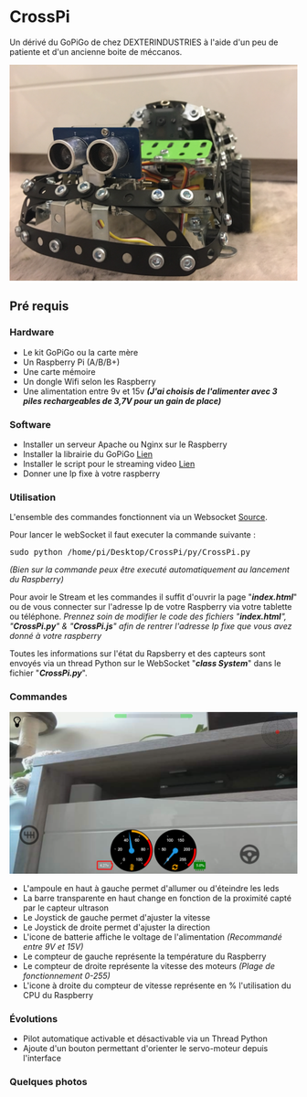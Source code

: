 # CrossPi
Un dérivé du GoPiGo de chez DEXTERINDUSTRIES à l'aide d'un peu de patiente et d'un ancienne boite de méccanos.

![ CrossPi ](https://github.com/gaudinjeremy/CrossPi/blob/master/_Photos/IMG_4106.JPG)

<h2>Pré requis</h2>
<h3>Hardware</h3>
<ul>
<li>Le kit GoPiGo ou la carte mère</li>
<li>Un Raspberry Pi (A/B/B+)</li>
<li>Une carte mémoire</li>
<li>Un dongle Wifi selon les Raspberry</li>
<li>Une alimentation entre 9v et 15v <b><i>(J'ai choisis de l'alimenter avec 3 piles rechargeables de 3,7V pour un gain de place)</i></b>
</ul>

<h3>Software</h3>
<ul>
<li>Installer un serveur Apache ou Nginx sur le Raspberry</li>
<li>Installer la librairie du GoPiGo <a href="https://github.com/DexterInd/GoPiGo" target="_blank">Lien</a></li>
<li>Installer le script pour le streaming video <a href="https://github.com/DexterInd/GoPiGo/blob/master/Software/Python/Examples/Browser_Streaming_Robot/browser_stream_setup.sh" target="_blank">Lien</a></li>
<li>Donner une Ip fixe à votre raspberry</li>
</ul>

<h3>Utilisation</h3>
<p>L'ensemble des commandes fonctionnent via un Websocket <a href="https://github.com/dpallot/simple-websocket-server" target="_blank">Source</a>.</p>

Pour lancer le webSocket il faut executer la commande suivante :

<pre>sudo python /home/pi/Desktop/CrossPi/py/CrossPi.py</pre>

<p><i>(Bien sur la commande peux être executé automatiquement au lancement du Raspberry)</i></p>

<p>Pour avoir le Stream et les commandes il suffit d'ouvrir la page "<b><i>index.html</i></b>" ou de vous connecter sur l'adresse Ip de votre Raspberry via votre tablette ou téléphone. <i>Prennez soin de modifier le code des fichiers "<b><i>index.html</i></b>", "<b><i>CrossPi.py</i></b>" & "<b><i>CrossPi.js</i></b>" afin de rentrer l'adresse Ip fixe que vous avez donné à votre raspberry</i></p>

<p>Toutes les informations sur l'état du Rapsberry et des capteurs sont envoyés via un thread Python sur le WebSocket "<b><i>class System</i></b>" dans le fichier "<b><i>CrossPi.py</i></b>".

<h3>Commandes</h3>

![ CrossPi ](https://github.com/gaudinjeremy/CrossPi/blob/master/_Photos/IMG_4112.PNG)

<ul>
<li>L'ampoule en haut à gauche permet d'allumer ou d'éteindre les leds</li>
<li>La barre transparente en haut change en fonction de la proximité capté par le capteur ultrason</li>
<li>Le Joystick de gauche permet d'ajuster la vitesse</li>
<li>Le Joystick de droite permet d'ajuster la direction</li>
<li>L'icone de batterie affiche le voltage de l'alimentation <i>(Recommandé entre 9V et 15V)</i></li>
<li>Le compteur de gauche représente la température du Raspberry</li>
<li>Le compteur de droite représente la vitesse des moteurs <i>(Plage de fonctionnement 0-255)</i></li>
<li>L'icone à droite du compteur de vitesse représente en % l'utilisation du CPU du Raspberry</li>
</ul>

<h3>Évolutions</h3>
<ul>
<li>Pilot automatique activable et désactivable via un Thread Python</li>
<li>Ajoute d'un bouton permettant d'orienter le servo-moteur depuis l'interface</li>
</ul>

<h3>Quelques photos</h3>

